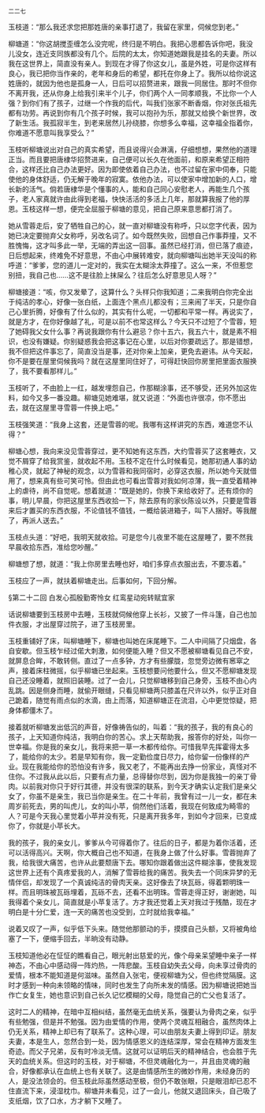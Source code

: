     二二七 

   玉枝道：“那么我还求您把那姓唐的亲事打退了，我留在家里，伺候您到老。”

   柳塘道：“你这胡搅歪缠怎么没完呢，终归是不明白。我把心思都告诉你吧，我没儿没女，连近支同族都没有几个。后院的太太，你知道她跟我是挂名的夫妻。所以我在这世界上，简直没有亲人。到现在才得了你这女儿，虽是外姓，可是你这样有良心，我已把你当作亲的，老年和身后的希望，都托在你身上了。我所以给你说这姓唐的，就因为他也是孤身一人，日后可以招赘进来，跟我一同居住。那时不但你不离开我，还从你身上给我引来半个儿子，你们两个人一同孝顺我，不比你一个人强？到你们有了孩子，过继一个作我的后代，叫我们张家不断香烟，你对张氏祖先都有功劳。再说到你有几个孩子时候，我可以抱孙为乐，那就又给换个新世界，改了新生活。我孤寂半生，到老来居然儿孙绕膝，你想多么幸福，这幸福全指着你，你难道不愿意叫我享受么？”

   玉枝听柳塘说出对自己的真实希望，而且说得兴会淋漓，仔细想想，果然他的道理正当。而且要把唐棣华招赘进来，自己便可以长久在他面前，和原来希望正相符合，这样还比自己办法更好。因为即使依着自己办法，也不过留在家中伺奉，只能使他的身体舒适，仍无解于晚年的寂寞。依他办法，可以使家中增加新的人口，增长新的活气。倘若唐棣华是个懂事的人，能和自己同心安慰老人，再能生几个孩子，老人家真就许由此得到老福，快快活活的多活上几年，那就算我报了他的厚恩。玉枝这样一想，便完全屈服于柳塘的意见，把自己原来意思都打消了。

   她从雪蓉走后，安了牺牲自己的心，就一直对柳塘没有称呼，只以您字代表，因为她已决定要抛弃父女称呼，另改名词了。如今既然失败，回想自己作事莽撞，又不胜愧悔，这才叫多此一举，无端的弄出这一回事。虽然已经打消，但已落了痕迹，日后想起来，终难免不好意思，不由心中展转难安，就向柳塘叫出她半天没叫的称呼道：“爹爹，您的道儿一定对的，我实在太糊涂太莽撞了。这么一来，不但惹您别扭，我自己也……这不是往脸上抹屎么？往后怎么好意思见人呀？”

   柳塘接道：“咳，你又发晕了，这算什么？头样只你我知道；二来我明白你完全出于纯洁的孝心，好像一张白纸，上面连个黑点儿都没有；三来闹了半天，只是你自己心里折腾，好像有了什么似的，其实有什么呢，一切都和平常一样。再说实了，就是方才，在你好像越了礼，可是以前不也常这样么？今天只不过短了个雪蓉，短了她碍我父女什么事？再说我跟你有什么避忌？你十五六，我五六十，就是素不相识，也没有嫌疑。你别疑惑我会把这事记在心里，以后对你要疏远了。那是错想，我不但把这件事忘了，简直没当是事，还对你亲上加亲，更免去避讳。从今天起，你不是要在屋里伺候我吗？就在这屋里同住好了，可得赶快回你房里把里面衣服换了，我不要看那样儿。”

   玉枝听了，不由脸上一红，越发埋怨自己，作那糊涂事，还不够受，还另外加这佐料，如今又多一番没趣。柳塘见她难堪，就又说道：“外面也许很凉，你不愿出去，就在这屋里寻雪蓉一件换上吧。”

   玉枝强笑道：“我身上这套，还是雪蓉的呢。我哪有这样讲究的东西，难道您不认得？”

   柳塘心想，我向来没见雪蓉穿过，更不知她有这东西，大约雪蓉买了这套睡衣，又觉不屑穿了给我赏鉴，就收起不用。玉枝不定在什么时候看见，她那初通人事的幼稚心灵，就起了神秘的观念，以为雪蓉和我同宿时，必穿这衣服，所以她今天就借用了，想来真有些可笑可怜。但由此也可看出雪蓉对我如何凉薄，我一直受着精神上的虐待，尚不自觉呢。想着就道：“既是她的，你换下来给收好了。还有烦你的事，明儿早晨，你把这屋里东西收拾一下，除去原有的家伙陈设以外，只要是雪蓉来后才置买的东西衣服，不论值钱不值钱，一概给装进箱子，叫下人捆好。等我醒了，再派人送去。”

   玉枝点头道：“好吧，我明天就收拾。可是您今儿夜里不能在这屋睡了，要不然我早晨收拾东西，准给您吵醒。”

   柳塘想了想，就道：“我上你房里去睡也好，咱们多穿点衣服出去，不要冻着。”

   玉枝应了一声，就扶着柳塘走出。后事如何，下回分解。

   §第二十二回 白发心孤殷勤寄怜女 红鸾星动宛转赋宜家

   话说柳塘要到玉枝房中去睡，玉枝就伺候他穿上长衫，又披了一件斗篷，自己也加件衣服，才出屋穿过院子，进了玉枝房里。

   玉枝重铺好了床，叫柳塘睡下，柳塘也叫她在床尾睡下。二人中间隔了只烟盘，各自安歇。但玉枝乍经过偌大刺激，如何便能入睡？但又不愿被柳塘看见自己不安，就屏息合眸，不敢转侧。直过了一点多钟，方才有些朦胧，忽觉旁边微有窸窣之声，接着床柱微摇，似乎柳塘已坐起来。玉枝想要问他要什么，但又不愿柳塘发现自己还没睡着，就照旧装睡。过了一会儿，只觉柳塘移到自己身旁，玉枝不由心内乱跳。因是侧身而睡，就偷开眼缝，只看见柳塘两只膝盖在尺许以外，似乎正对自己跪着，随觉有雨点似的水滴，由上而落，知道柳塘正在流泪，心中更觉惊疑，把身体都僵木了。

   接着就听柳塘发出低沉的声音，好像祷告似的，叫着：“我的孩子，我的有良心的孩子，上天知道你纯洁，我明白你的苦心。求上天帮助我，报答你的好处，叫你一世幸福。你是我的亲女儿，我将来把一草一木都传给你。可惜我早先挥霍得太多了，能给你的太少。若是早知有你，我一定勤俭度日尽力，给你留一份像样的产业。现在我能给你的恐怕没有许多，我又老了，不能再出去挣一份家业，真怪对不住你。不过我从此以后，只要有点力量，总得替你尽到，因为你是我独一的亲丁骨肉。以前我对你只于好行其德，并没有很深的联系，到今天才确实认定我们是亲父女了，你虽不是亲生，我已当你是亲生。在二十年前，我曾有过一儿一女，都在未周岁前死去，男的叫虎儿，女的叫小苹，倘然他们活着，我现在何致成为畸零的人？可是今天我心里觉着小苹并没有死，只是离开我多年，到如今才回来，已变成你了，你就是小苹长大。

   我的孩子，我的亲女儿，爹爹从今可得着你了。往后的日子，都是为着你活着，还可以活得高兴。天啊，你大概自己也不知道，在我身上做了什么好事。雪蓉抛弃了我，给我很大痛苦，也许从此要颓唐下去。哪知你跟着做出这件糊涂事，使我发现这世界上还有个真疼爱我的人，消解了雪蓉给我的痛苦。我失去一个同床异梦的无情伴侣，却发现了一个真诚纯洁的骨肉天亲。这好像去了块瓦砾，得着颗明珠一样。而且明珠被瓦砾埋着，瓦砾不去，还看不出明珠。雪蓉走得正好，谢谢她，叫我得着个亲女儿，简直就是小苹复活了。方才我还觉着上天对我过于残酷，现在才明白是十分仁爱，连一天的痛苦也没受到，立时就给我幸福。”

   说着又叹了一声，似乎低下头来。随觉他那颤动的手，摸摸自己头额，又将被角给塞了一下，便缩手回去，半晌没有动静。

   玉枝知道他必在怔怔的瞧看自己，眼光射出慈爱的光，像个母亲呆望睡中亲子一样神态，不由心中感动得一阵灼热，一阵悲酸。玉枝自幼失去父母，向未享过骨肉的爱情，根本不能知道是何滋味。虽然自入张宅，便视柳塘为父，但也终觉隔膜。这时才感到一种向未领略的情味，同时也发生了向所未发的情感。因为柳塘说把她当作亡女复生，她也意识到自己长久记忆模糊的父母，隐觉自己的亡父也复活了。

   这时二人的精神，在暗中互相纠结，虽然毫无血统关系，强要认为骨肉之亲，似乎有些勉强，但是并不勉强。因为由爱情的作用，使两个灵魂互相融合，虽然肉体上仍无关系，精神上却已有了联系了。这种心理，可以由朋友夫妻上得到印证。朋友夫妻，本是生人，忽然合到一处，因为情感恩义的连结深厚，常会在精神方面发生奇迹。而父子兄弟，反有时冷淡无情。这就可以证明后天的精神结合，也会胜于先天的血统关系。但这时的玉枝，对于柳塘，不但灵魂融化为一，并且由灵魂的融合，好像都承认在血统上也有关联了。这是由情感所生的微妙作用，未经身历的人，是没法领会的。但玉枝此际虽然感动至极，但仍不敢张眼，只是眼泪却已忍不住直流下来，浸湿枕巾。柳塘并未看见，过了一会儿，他就又退回床头，自己吸了支纸烟，饮了口水，方才躺下又睡了。

